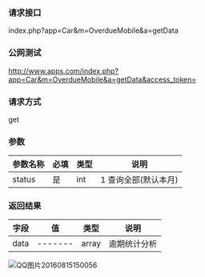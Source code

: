 ### **请求接口**
index.php?app=Car&m=OverdueMobile&a=getData


### **公网测试**
http://www.apps.com/index.php?app=Car&m=OverdueMobile&a=getData&access_token=

### **请求方式**
get


### **参数**
| 参数名称  |必填|   类型  |说明      |
|------|-----|------|------|
| status| 是 | int|1 查询全部(默认本月) |  

### **返回结果**
|字段        |值          |类型    |说明        |
| ---------  |--------    |-------- |--------  |
|data|-------   |array  |逾期统计分析  |

![QQ图片20160815150056](http://192.168.1.240/uploads/ranmufei/apps/ddefbc862d/QQ%E5%9B%BE%E7%89%8720160815150056.png)
